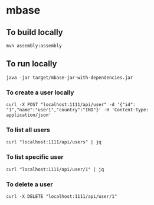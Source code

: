 # mbase

## To build locally 
`mvn assembly:assembly`

## To run locally
 `java -jar target/mbase-jar-with-dependencies.jar`

### To create a user locally
`curl -X POST "localhost:1111/api/user" -d '{"id": "1","name":"user1","country":"IND"}' -H 'Content-Type: application/json'`

### To list all users
`curl "localhost:1111/api/users" | jq`

### To list specific user
`curl "localhost:1111/api/user/1" | jq`

### To delete a user
`curl -X DELETE "localhost:1111/api/user/1"`
